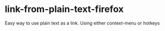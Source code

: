 link-from-plain-text-firefox
============================

Easy way to use plain text as a link. Using either context-menu or hotkeys
